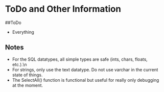 # ToDo and Other Information

##ToDo
* Everything

## Notes
* For the SQL datatypes, all simple types are safe (ints, chars, floats, etc.).\n
* For strings, only use the text datatype. Do not use varchar in the current state of things.
* The SelectAll() function is functional but useful for really only debugging at the moment.
